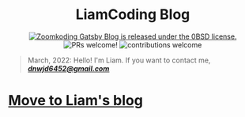 <h1 align="center">
  LiamCoding Blog
</h1>

<p align="center">
  <a href="https://github.com/zoomkoding/zoomkoding-gatsby-blog/blob/master/LICENSE">
    <img src="https://img.shields.io/badge/license-0BSD-blue.svg" alt="Zoomkoding Gatsby Blog is released under the 0BSD license." />
  </a>
  <img src="https://img.shields.io/badge/PRs-welcome-brightgreen.svg" alt="PRs welcome!" />
  <img src="https://img.shields.io/badge/contributions-welcome-brightgreen.svg?style=flat" alt="contributions welcome" />
</p>

> March, 2022: Hello! I'm Liam. If you want to contact me, <u>***<dnwjd6452@gmail.com>***</u>

# [Move to Liam's blog](https://liampoet.github.io/)
